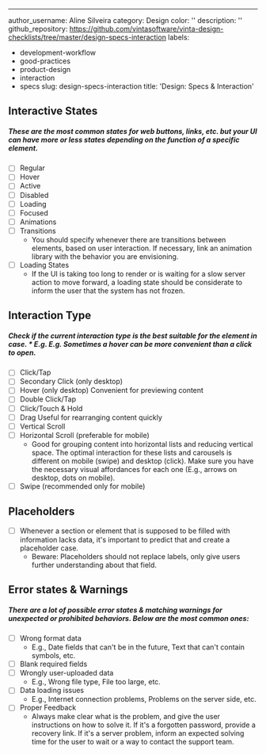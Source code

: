 ---
author_username: Aline Silveira
category: Design
color: ''
description: ''
github_repository: https://github.com/vintasoftware/vinta-design-checklists/tree/master/design-specs-interaction
labels:
- development-workflow
- good-practices
- product-design
- interaction
- specs
slug: design-specs-interaction
title: 'Design: Specs & Interaction'

## Interactive States 
##### These are the most common states for web buttons, links, etc. but your UI can have more or less states depending on the function of a specific element.

* [ ] Regular
* [ ] Hover
* [ ] Active
* [ ] Disabled
* [ ] Loading
* [ ] Focused 
* [ ] Animations
* [ ] Transitions
    * You should specify whenever there are transitions between elements, based on user interaction. If necessary, link an animation library with the behavior you are envisioning.
* [ ] Loading States
    * If the UI is taking too long to render or is waiting for a slow server action to move forward, a loading state should be considerate to inform the user that the system has not frozen.

## Interaction Type
##### Check if the current interaction type is the best suitable for the element in case.     * E.g. E.g. Sometimes a hover can be more convenient than a click to open.

* [ ] Click/Tap
* [ ] Secondary Click (only desktop)
* [ ] Hover (only desktop)
Convenient for previewing content 
* [ ] Double Click/Tap
* [ ] Click/Touch & Hold
* [ ] Drag
Useful for rearranging content quickly
* [ ] Vertical Scroll 
* [ ] Horizontal Scroll (preferable for mobile)
    * Good for grouping content into horizontal lists and reducing vertical space. The optimal interaction for these lists and carousels is different on mobile (swipe) and desktop (click). Make sure you have the necessary visual affordances for each one (E.g., arrows on desktop, dots on mobile).
* [ ] Swipe (recommended only for mobile)

## Placeholders
* [ ] Whenever a section or element that is supposed to be filled with information lacks data, it's important to predict that and create a placeholder case.
    * Beware: Placeholders should not replace labels, only give users further understanding about that field.

## Error states & Warnings
##### There are a lot of possible error states & matching warnings for unexpected or prohibited behaviors. Below are the most common ones:

* [ ] Wrong format data
    * E.g., Date fields that can't be in the future, Text that can't contain symbols, etc.
* [ ] Blank required fields
* [ ] Wrongly user-uploaded data
    * E.g., Wrong file type, File too large, etc.
* [ ] Data loading issues
    * E.g., Internet connection problems, Problems on the server side, etc.
* [ ] Proper Feedback 
    * Always make clear what is the problem, and give the user instructions on how to solve it. If it's a forgotten password, provide a recovery link. If it's a server problem, inform an expected solving time for the user to wait or a way to contact the support team.
